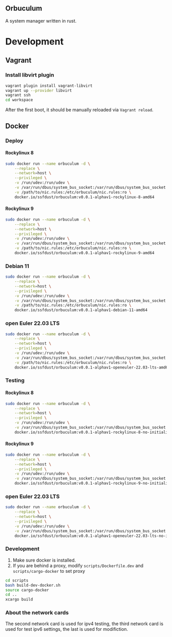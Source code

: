 Orbuculum
-------------------

A system manager written in rust.

Development
===================
Vagrant
-------------------

### Install libvirt plugin

```bash
vagrant plugin install vagrant-libvirt
vagrant up --provider libvirt
vagrant ssh
cd workspace
```

After the first boot, it should be manually reloaded via `Vagrant reload`.

Docker
--------------------

### Deploy

#### Rockylinux 8

```bash
sudo docker run --name orbuculum -d \
    --replace \
    --network=host \
    --privileged \
    -v /run/udev:/run/udev \
    -v /var/run/dbus/system_bus_socket:/var/run/dbus/system_bus_socket \
    -v /path/to/nic.rules:/etc/orbuculum/nic.rules:ro \
    docker.io/ssfdust/orbuculum:v0.0.1-alphav1-rockylinux-8-amd64
```

#### Rockylinux 9

```bash
sudo docker run --name orbuculum -d \
    --replace \
    --network=host \
    --privileged \
    -v /run/udev:/run/udev \
    -v /var/run/dbus/system_bus_socket:/var/run/dbus/system_bus_socket \
    -v /path/to/nic.rules:/etc/orbuculum/nic.rules:ro \
    docker.io/ssfdust/orbuculum:v0.0.1-alphav1-rockylinux-9-amd64
```

### Debian 11

```bash
sudo docker run --name orbuculum -d \
    --replace \
    --network=host \
    --privileged \
    -v /run/udev:/run/udev \
    -v /var/run/dbus/system_bus_socket:/var/run/dbus/system_bus_socket \
    -v /path/to/nic.rules:/etc/orbuculum/nic.rules:ro \
    docker.io/ssfdust/orbuculum:v0.0.1-alphav1-debian-11-amd64
```

### open Euler 22.03 LTS

```bash
sudo docker run --name orbuculum -d \
    --replace \
    --network=host \
    --privileged \
    -v /run/udev:/run/udev \
    -v /var/run/dbus/system_bus_socket:/var/run/dbus/system_bus_socket \
    -v /path/to/nic.rules:/etc/orbuculum/nic.rules:ro \
    docker.io/ssfdust/orbuculum:v0.0.1-alphav1-openeuler-22.03-lts-amd64
```

### Testing

#### Rockylinux 8

```bash
sudo docker run --name orbuculum -d \
    --replace \
    --network=host \
    --privileged \
    -v /run/udev:/run/udev \
    -v /var/run/dbus/system_bus_socket:/var/run/dbus/system_bus_socket \
    docker.io/ssfdust/orbuculum:v0.0.1-alphav1-rockylinux-8-no-initialize-amd64
```

#### Rockylinux 9

```bash
sudo docker run --name orbuculum -d \
    --replace \
    --network=host \
    --privileged \
    -v /run/udev:/run/udev \
    -v /var/run/dbus/system_bus_socket:/var/run/dbus/system_bus_socket \
    docker.io/ssfdust/orbuculum:v0.0.1-alphav1-rockylinux-9-no-initialize-amd64
```

### open Euler 22.03 LTS

```bash
sudo docker run --name orbuculum -d \
    --replace \
    --network=host \
    --privileged \
    -v /run/udev:/run/udev \
    -v /var/run/dbus/system_bus_socket:/var/run/dbus/system_bus_socket \
    docker.io/ssfdust/orbuculum:v0.0.1-alphav1-openeuler-22.03-lts-no-initialize-amd64
```

### Development

1. Make sure docker is installed.
2. If you are behind a proxy, modify `scripts/Dockerfile.dev` and `scripts/cargo-docker` to set proxy

```bash
cd scripts
bash build-dev-docker.sh
source cargo-docker
cd ..
xcargo build
```

### About the network cards
The second network card is used for ipv4 testing, the third network card is used
for test ipv6 settings, the last is used for modifiction.

